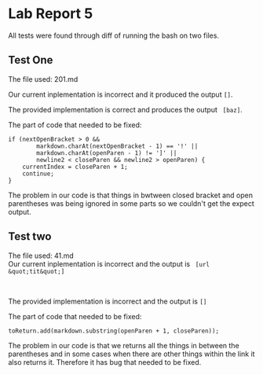 # Lab Report 5

All tests were found through diff of running the bash on two files.

## Test One
The file used: 201.md
</br>

Our current inplementation is incorrect and it produced the output ``` [] ```. 
</br>

The provided implementation is correct and produces the output ```
[baz]```.
</br>

The part of code that needed to be fixed: 
```
if (nextOpenBracket > 0 && 
        markdown.charAt(nextOpenBracket - 1) == '!' ||
        markdown.charAt(openParen - 1) != ']' || 
        newline2 < closeParen && newline2 > openParen) {
    currentIndex = closeParen + 1;
    continue;
}
```

The problem in our code is that things in bwtween closed bracket and open parentheses was being ignored in some parts so we couldn't get the expect output. 


## Test two
The file used: 41.md
</br>
Our current inplementation is incorrect and the output is ```
[url &quot;tit&quot;]``` 

</br>

The provided implementation is incorrect and the output is ``` [] ``` 
</br>

The part of code that needed to be fixed: 
```
toReturn.add(markdown.substring(openParen + 1, closeParen));
```


The problem in our code is that we returns all the things in between the parentheses and in some cases when there are other things within the link it also returns it. Therefore it has bug that needed to be fixed. 
</br>



